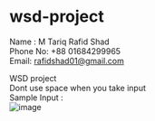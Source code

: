 # wsd-project
Name : M Tariq Rafid Shad<br>
Phone No: +88 01684299965<br>
Email: rafidshad01@gmail.com<br>

WSD project<br>
Dont use space when you take input<br>
Sample Input : <br>
![image](https://github.com/rafidshad46/wsd-project/assets/65926880/cab15248-89c7-4c0d-ba0d-d47d4c0fceac)


